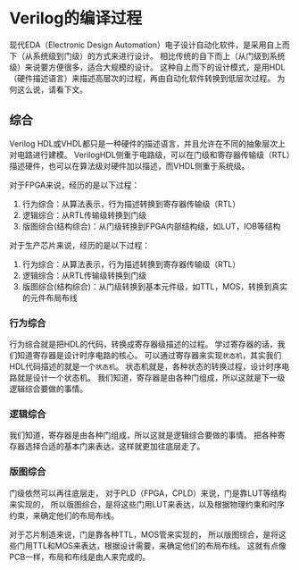 # Verilog的编译过程
现代EDA（Electronic Design Automation）电子设计自动化软件，是采用自上而下（从系统级到门级）的方式来进行设计。
相比传统的自下而上（从门级到系统级）来说要方便很多，适合大规模的设计。
这种自上而下的设计模式，是用HDL（硬件描述语言）来描述高层次的过程，再由自动化软件转换到低层次过程。
为何这么说，请看下文。

## 综合
Verilog HDL或VHDL都只是一种硬件的描述语言，并且允许在不同的抽象层次上对电路进行建模。
VerilogHDL侧重于电路级，可以在门级和寄存器传输级（RTL）描述硬件，也可以在算法级对硬件加以描述，而VHDL侧重于系统级。

对于FPGA来说，经历的是以下过程：
1. 行为综合：从算法表示，行为描述转换到寄存器传输级（RTL）
2. 逻辑综合：从RTL传输级转换到门级
3. 版图综合(结构综合)：从门级转换到FPGA内部结构级，如LUT，IOB等结构

对于生产芯片来说，经历的是以下过程：
1. 行为综合：从算法表示，行为描述转换到寄存器传输级（RTL）
2. 逻辑综合：从RTL传输级转换到门级
3. 版图综合(结构综合)：从门级转换到基本元件级，如TTL，MOS，转换到真实的元件布局布线

### 行为综合
行为综合就是把HDL的代码，转换成寄存器级描述的过程。
学过寄存器的话，我们知道寄存器是设计时序电路的核心。
可以通过寄存器来实现`状态机`，其实我们HDL代码描述的就是一个`状态机`。
状态机就是，各种状态的转换过程，设计时序电路就是设计一个状态机。
我们知道，寄存器是由各种门组成，所以这就是下一级逻辑综合要做的事情。

### 逻辑综合
我们知道，寄存器是由各种门组成，所以这就是逻辑综合要做的事情。
把各种寄存器选择合适的基本门来表达，这样就更加往底层走了。

### 版图综合
门级依然可以再往底层走，
对于PLD（FPGA，CPLD）来说，门是靠LUT等结构来实现的，
所以版图综合，是将这些门用LUT来表达，以及根据物理约束和时序约束，来确定他们的布局布线。

对于芯片制造来说，门是靠各种TTL，MOS管来实现的，
所以版图综合，是将这些门用TTL和MOS来表达，根据设计需要，来确定他们的布局布线。
这就有点像PCB一样，布局和布线是由人来完成的。